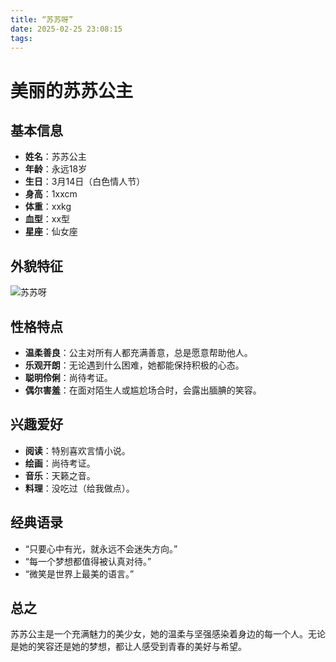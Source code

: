 ```yaml
---
title: “苏苏呀”
date: 2025-02-25 23:08:15
tags:
---
```

# 美丽的苏苏公主

## 基本信息
- **姓名**：苏苏公主
- **年龄**：永远18岁
- **生日**：3月14日（白色情人节）
- **身高**：1xxcm
- **体重**：xxkg
- **血型**：xx型
- **星座**：仙女座

## 外貌特征
![苏苏呀](https://i0.hdslb.com/bfs/new_dyn/dfe53532fe105354ecd91bffe7bc6be73546783552637667.png@536w_536h_1c_1s.webp) 

## 性格特点
- **温柔善良**：公主对所有人都充满善意，总是愿意帮助他人。
- **乐观开朗**：无论遇到什么困难，她都能保持积极的心态。
- **聪明伶俐**：尚待考证。
- **偶尔害羞**：在面对陌生人或尴尬场合时，会露出腼腆的笑容。

## 兴趣爱好
- **阅读**：特别喜欢言情小说。
- **绘画**：尚待考证。
- **音乐**：天籁之音。
- **料理**：没吃过（给我做点）。

## 经典语录
- “只要心中有光，就永远不会迷失方向。”
- “每一个梦想都值得被认真对待。”
- “微笑是世界上最美的语言。”

## 总之
苏苏公主是一个充满魅力的美少女，她的温柔与坚强感染着身边的每一个人。无论是她的笑容还是她的梦想，都让人感受到青春的美好与希望。

 
